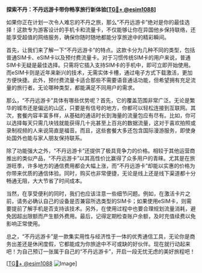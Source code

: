 **探索不丹：不丹远游卡带你畅享旅行新体验[[TG💪+ @esim1088](https://t.me/s/esim1088)]**

如果你正在计划一次令人难忘的不丹之旅，那么“不丹远游卡”绝对是你的最佳选择！这款专为游客设计的手机卡和流量卡，不仅能够让你在异国他乡保持联络，还能享受超值的网络服务，确保你随时随地都能分享旅途中的精彩瞬间。

首先，让我们来了解一下“不丹远游卡”的特点。这款卡分为几种不同的类型，包括普通SIM卡、eSIM卡以及预付费流量卡。对于习惯传统SIM卡的用户来说，普通SIM卡无疑是最佳选择。只需将它插入支持SIM卡的手机中，即可立即开始使用。而eSIM卡则是近年来新兴的技术，无需实体卡槽，通过电子方式下载激活，更加方便快捷。此外，预付费流量卡适合那些不需要语音通话功能，但希望拥有充足流量的旅行者。无论哪种类型，都能满足不同用户的需求。

那么，“不丹远游卡”具体有哪些优势呢？首先，它的覆盖范围非常广泛。无论是繁华的城市还是偏远的山区，只要是有信号的地方，你都可以轻松连接到互联网。其次，套餐内容丰富多样，从基础的通话时长到海量的流量包应有尽有。比如，你可以选择每天只需几块钱就能获得几十兆甚至上百兆的数据流量，这对于喜欢拍照或录制视频的人来说简直是福音。而且，这些套餐大多还包含国际漫游服务，即使身处国外也能与家人朋友保持联系。

除了功能强大之外，“不丹远游卡”还提供了极具竞争力的价格。相较于其他运营商推出的类似产品，“不丹远游卡”以其高性价比赢得了众多用户的青睐。尤其是在旅游旺季，许多地方的通信费用都会大幅上涨，而“不丹远游卡”却能以实惠的价格为你带来优质的通信体验。同时，购买也非常便捷，无论是线上还是线下渠道都十分畅通无阻，大大节省了时间成本。

当然，在享受便利的同时，我们也应该注意一些细节问题。例如，在激活卡片之前，请务必确认自己的设备是否兼容所选类型的SIM卡；如果使用eSIM卡，则需要提前了解手机是否支持该技术。另外，在使用过程中也要合理规划流量消耗，避免因超出限额而产生额外费用。最后，记得定期检查账户余额，及时充值续费以免影响正常使用。

总之，“不丹远游卡”是一款集实用性与经济性于一体的优秀通信工具，无论你是商务出差还是休闲度假，它都能成为你旅途中不可或缺的好伙伴。现在就行动起来吧！为自己预订一张属于自己的“不丹远游卡”，开启一段无忧无虑的美好旅程吧！

[[TG💪+ @esim1088](https://t.me/s/esim1088) ![Image](https://i.postimg.cc/4NQfJmqS/Snipaste-2025-05-13-00-14-12.png)]